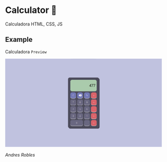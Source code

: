 # Calculator 📱

Calculadora HTML, CSS, JS


## Example

Calculadora `Preview` 

![](./capture/layout.png)

_Andres Robles_
